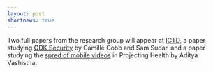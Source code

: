 ```yaml
---
layout: post
shortnews: true
---
```

Two full papers from the research group will appear at [ICTD],  a paper studying [ODK Security] by Camille Cobb and Sam Sudar, and a paper studying the [spred of mobile videos] in Projecting Health by Aditya Vashistha.

[ICTD]: https://ictd2016.info/
[ODK Security]: http://homes.cs.washington.edu/~anderson/papers/2016/cobb_ictd2016.pdf
[spred of mobile videos]: http://homes.cs.washington.edu/~anderson/papers/2016/vashistha_ictd2016.pdf
